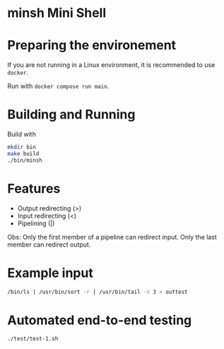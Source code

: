 # minsh Mini Shell

# Preparing the environement

If you are not running in a Linux environment, it is recommended to use `docker`.

Run with `docker compose run main`.

# Building and Running

Build with

```sh
mkdir bin
make build
./bin/minsh
```

# Features

- Output redirecting (>)
- Input redirecting (<)
- Pipelining (|)

Obs: Only the first member of a pipeline can redirect input. Only the last member can redirect output.

# Example input

```sh
/bin/ls | /usr/bin/sort -r | /usr/bin/tail -n 3 > outtest
```

# Automated end-to-end testing

```shell
./test/test-1.sh
```